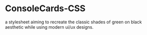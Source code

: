 # ConsoleCards-CSS
a stylesheet aiming to recreate the classic shades of green on black aesthetic while using modern ui/ux designs.
